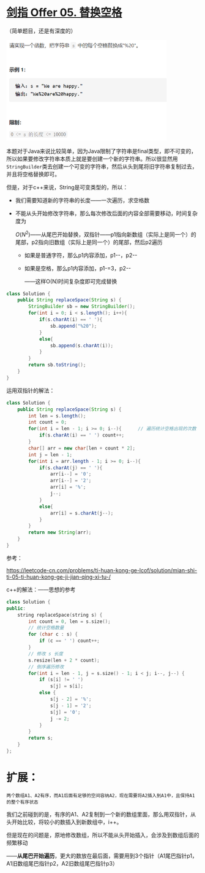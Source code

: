 # [剑指 Offer 05. 替换空格](https://leetcode-cn.com/problems/ti-huan-kong-ge-lcof/)

（简单题目，还是有深度的）

<img src="pic\image-20210502100125107.png" alt="image-20210502100125107" style="zoom:67%;" />

本题对于Java来说比较简单，因为Java限制了字符串是final类型，即不可变的，所以如果要修改字符串本质上就是要创建一个新的字符串。所以很显然用`StringBuilder`类去创建一个可变的字符串，然后从头到尾将旧字符串复制过去，并且将空格替换即可。

但是，对于c++来说，String是可变类型的，所以：

- 我们需要知道新的字符串的长度——一次遍历，求空格数

- 不能从头开始修改字符串，那么每次修改后面的内容全部需要移动，时间复杂度为

  $O(N^2)$——从尾巴开始替换，双指针——p1指向新数组（实际上是同一个）的尾部，p2指向旧数组（实际上是同一个）的尾部，然后p2遍历

  - 如果是普通字符，那么p1内容添加，p1--，p2--
  - 如果是空格，那么p1内容添加，p1-=3，p2--

     ——这样O(N)时间复杂度即可完成替换

```java
class Solution {
    public String replaceSpace(String s) {
        StringBuilder sb = new StringBuilder();
        for(int i = 0; i < s.length(); i++){
            if(s.charAt(i) == ' '){
                sb.append("%20");
            }
            else{
                sb.append(s.charAt(i));
            }
        }
        return sb.toString();
    }
}
```

运用双指针的解法：

```java
class Solution {
    public String replaceSpace(String s) {
        int len = s.length();
        int count = 0;
        for(int i = len - 1; i >= 0; i--){      // 遍历统计空格出现的次数
            if(s.charAt(i) == ' ') count++;
        }
        char[] arr = new char[len + count * 2];
        int j = len - 1;
        for(int i = arr.length - 1; i >= 0; i--){
            if(s.charAt(j) == ' '){
                arr[i--] = '0';
                arr[i--] = '2';
                arr[i] = '%';
                j--;
            }
            else{
                arr[i] = s.charAt(j--);
            }
        }
        return new String(arr);
    }
}
```

参考：

https://leetcode-cn.com/problems/ti-huan-kong-ge-lcof/solution/mian-shi-ti-05-ti-huan-kong-ge-ji-jian-qing-xi-tu-/

c++的解法：——思想的参考

```c++
class Solution {
public:
    string replaceSpace(string s) {
        int count = 0, len = s.size();
        // 统计空格数量
        for (char c : s) {
            if (c == ' ') count++;
        }
        // 修改 s 长度
        s.resize(len + 2 * count);
        // 倒序遍历修改
        for(int i = len - 1, j = s.size() - 1; i < j; i--, j--) {
            if (s[i] != ' ')
                s[j] = s[i];
            else {
                s[j - 2] = '%';
                s[j - 1] = '2';
                s[j] = '0';
                j -= 2;
            }
        }
        return s;
    }
};
```

# 扩展：

```
两个数组A1、A2有序，而A1后面有足够的空间容纳A2，现在需要将A2插入到A1中，且保持A1的整个有序状态
```

我们之前碰到的是，有序的A1、A2复制到一个新的数组里面，那么用双指针，从头开始比较，将较小的数插入到新数组中，i++。

但是现在的问题是，原地修改数组，所以不能从头开始插入，会涉及到数组后面的频繁移动

——**从尾巴开始遍历**，更大的数放在最后面，需要用到3个指针（A1尾巴指针p1，A1旧数组尾巴指针p2，A2旧数组尾巴指针p3）
